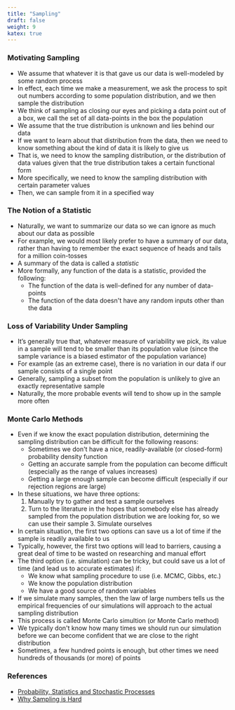 ```yaml
---
title: "Sampling"
draft: false
weight: 9
katex: true
---
```


### Motivating Sampling
- We assume that whatever it is that gave us our data is well-modeled by some
random process
- In effect, each time we make a measurement, we ask the process to spit out numbers according to some population distribution, and we then sample the distribution
- We think of sampling as closing our eyes and picking a data point out of a box, we call the set of all data-points in the box the population
- We assume that the true distribution is unknown and lies behind our data
- If we want to learn about that distribution from the data, then we need to know something about the kind of data it is likely to give us
- That is, we need to know the sampling distribution, or the distribution of data values given that the true distribution takes a certain functional form
- More specifically, we need to know the sampling distribution with certain parameter values
- Then, we can sample from it in a specified way

### The Notion of a Statistic
- Naturally, we want to summarize our data so we can ignore as much about our data as possible
- For example, we would most likely prefer to have a summary of our data, rather than having to remember the exact sequence of heads and tails for a million coin-tosses
- A summary of the data is called a *statistic*
- More formally, any function of the data is a statistic, provided the following:
	- The function of the data is well-defined for any number of data-points
	- The function of the data doesn't have any random inputs other than the data

### Loss of Variability Under Sampling
- It’s generally true that, whatever measure of variability we pick, its value in a sample will tend to be smaller than its population value (since the sample variance is a biased estimator of the population variance)
- For example (as an extreme case), there is no variation in our data if our sample consists of a single point
- Generally, sampling a subset from the population is unlikely to give an exactly representative sample
- Naturally, the more probable events will tend to show up in the sample more often

### Monte Carlo Methods
- Even if we know the exact population distribution, determining the sampling distribution can be difficult for the following reasons:
	- Sometimes we don't have a nice, readily-available (or closed-form) probability density function
	- Getting an accurate sample from the population can become difficult (especially as the range of values increases)
	- Getting a large enough sample can become difficult (especially if our rejection regions are large)
- In these situations, we have three options:
	1. Manually try to gather and test a sample ourselves
	2. Turn to the literature in the hopes that somebody else has already sampled from the population distribution we are looking for, so we can use their sample
        3. Simulate ourselves
- In certain situation, the first two options can save us a lot of time if the sample is readily available to us
- Typically, however, the first two options will lead to barriers, causing a great deal of time to be wasted on researching and manual effort
- The third option (i.e. simulation) can be tricky, but could save us a lot of time (and lead us to accurate estimates) if:
	- We know what sampling procedure to use (i.e. MCMC, Gibbs, etc.)
	- We know the population distribution
	- We have a good source of random variables
- If we simulate many samples, then the law of large numbers tells us the empirical frequencies of our simulations will approach to the actual sampling distribution
- This process is called Monte Carlo simultion (or Monte Carlo method)
- We typically don't know how many times we should run our simulation before we can become confident that we are close to the right distribution
- Sometimes, a few hundred points is enough, but other times we need hundreds of thousands (or more) of points

### References
- [Probability, Statistics and Stochastic Processes](http://bactra.org/prob-notes/srl.pdf)
- [Why Sampling is Hard](https://www.quora.com/Why-is-it-hard-to-directly-sample-from-certain-statistical-distributions)
